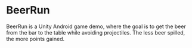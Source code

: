 # BeerRun
 
BeerRun is a Unity Android game demo, where the goal is to get the beer from the bar to the table while avoiding projectiles. The less beer spilled, the more points gained.

